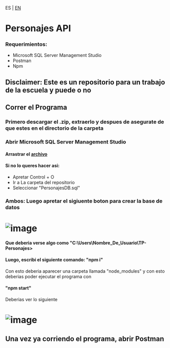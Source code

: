 ES | [EN](EN_README.md)

# Personajes API
### Requerimientos: 

- Microsoft SQL Server Management Studio
- Postman
- Npm
  
## Disclaimer: Este es un repositorio para un trabajo de la escuela y puede o no 

## Correr el Programa

### Primero descargar el .zip, extraerlo y despues de asegurate de que estes en el directorio de la carpeta

### Abrir Microsoft SQL Server Management Studio

#### Arrastrar el [archivo](DB)

#### Si no lo queres hacer asi:

- Apretar Control + O
- Ir a La carpeta del repositorio
- Seleccionar "PersonajesDB.sql"

### Ambos: Luego apretar el sigiuente boton para crear la base de datos
# ![image](https://github.com/siathers/TP-Personajes/assets/105530043/6fe4be5e-ea8a-460d-9bc1-fd6f0ca55046)


#### Que deberia verse algo como "C:\Users\Nombre_De_Usuario\TP-Personajes>
#### Luego, escribi el siguiente comando: "npm i"

Con esto deberia aparecer una carpeta llamada "node_modules" y con esto deberias poder ejecutar el programa con
#### "npm start"

Deberias ver lo siguiente 

# ![image](https://github.com/siathers/TP-Personajes/assets/105530043/b12fbd9c-aa95-4869-a9b6-d635f157f0ac)

## Una vez ya corriendo el programa, abrir Postman
